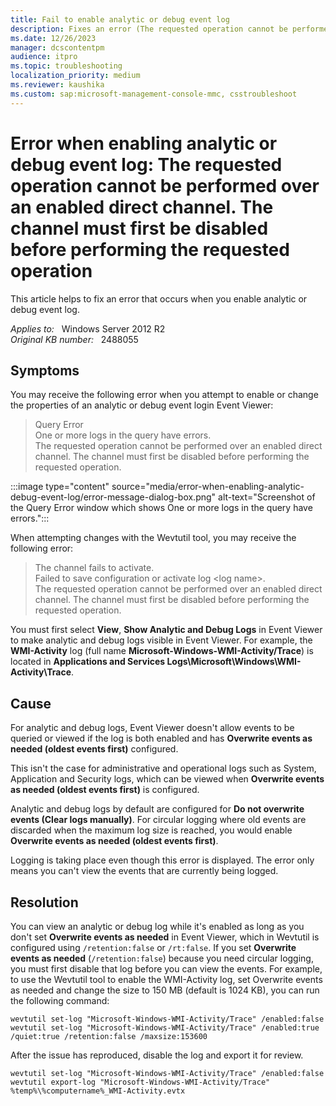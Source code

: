 ```yaml
---
title: Fail to enable analytic or debug event log
description: Fixes an error (The requested operation cannot be performed over an enabled direct channel. The channel must first be disabled before performing the requested operation) that occurs when you enable analytic or debug event log
ms.date: 12/26/2023
manager: dcscontentpm
audience: itpro
ms.topic: troubleshooting
localization_priority: medium
ms.reviewer: kaushika
ms.custom: sap:microsoft-management-console-mmc, csstroubleshoot
---
```

# Error when enabling analytic or debug event log: The requested operation cannot be performed over an enabled direct channel. The channel must first be disabled before performing the requested operation

This article helps to fix an error that occurs when you enable analytic or debug event log.

_Applies to:_ &nbsp; Windows Server 2012 R2  
_Original KB number:_ &nbsp; 2488055

## Symptoms

You may receive the following error when you attempt to enable or change the properties of an analytic or debug event login Event Viewer:

> Query Error  
> One or more logs in the query have errors.  
> The requested operation cannot be performed over an enabled direct channel. The channel must first be disabled before performing the requested operation.

:::image type="content" source="media/error-when-enabling-analytic-debug-event-log/error-message-dialog-box.png" alt-text="Screenshot of the Query Error window which shows One or more logs in the query have errors.":::

When attempting changes with the Wevtutil tool, you may receive the following error:

> The channel fails to activate.  
> Failed to save configuration or activate log \<log name>.  
> The requested operation cannot be performed over an enabled direct channel. The channel must first be disabled before performing the requested operation.

You must first select **View**, **Show Analytic and Debug Logs** in Event Viewer to make analytic and debug logs visible in Event Viewer. For example, the **WMI-Activity** log (full name **Microsoft-Windows-WMI-Activity/Trace**) is located in **Applications and Services Logs\Microsoft\Windows\WMI-Activity\Trace**.

## Cause

For analytic and debug logs, Event Viewer doesn't allow events to be queried or viewed if the log is both enabled and has **Overwrite events as needed (oldest events first)** configured.

This isn't the case for administrative and operational logs such as System, Application and Security logs, which can be viewed when **Overwrite events as needed (oldest events first)** is configured.

Analytic and debug logs by default are configured for **Do not overwrite events (Clear logs manually)**. For circular logging where old events are discarded when the maximum log size is reached, you would enable **Overwrite events as needed (oldest events first)**.

Logging is taking place even though this error is displayed. The error only means you can't view the events that are currently being logged.

## Resolution

You can view an analytic or debug log while it's enabled as long as you don't set **Overwrite events as needed** in Event Viewer, which in Wevtutil is configured using `/retention:false` or `/rt:false`.
If you set **Overwrite events as needed** (`/retention:false`) because you need circular logging, you must first disable that log before you can view the events.
For example, to use the Wevtutil tool to enable the WMI-Activity log, set Overwrite events as needed and change the size to 150 MB (default is 1024 KB), you can run the following command:

```console
wevtutil set-log "Microsoft-Windows-WMI-Activity/Trace" /enabled:false
wevtutil set-log "Microsoft-Windows-WMI-Activity/Trace" /enabled:true /quiet:true /retention:false /maxsize:153600
```

After the issue has reproduced, disable the log and export it for review.

```console
wevtutil set-log "Microsoft-Windows-WMI-Activity/Trace" /enabled:false
wevtutil export-log "Microsoft-Windows-WMI-Activity/Trace" %temp%\%computername%_WMI-Activity.evtx
```

